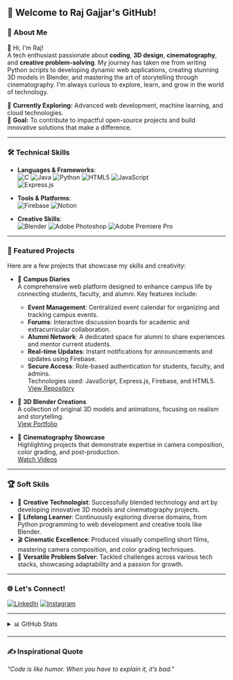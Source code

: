 
## 🚀 Welcome to Raj Gajjar's GitHub!  

### 🌟 About Me
👋 Hi, I'm Raj!  
A tech enthusiast passionate about **coding**, **3D design**, **cinematography**, and **creative problem-solving**. My journey has taken me from writing Python scripts to developing dynamic web applications, creating stunning 3D models in Blender, and mastering the art of storytelling through cinematography. I'm always curious to explore, learn, and grow in the world of technology.  

🌱 **Currently Exploring:** Advanced web development, machine learning, and cloud technologies.  
🎯 **Goal:** To contribute to impactful open-source projects and build innovative solutions that make a difference.  

---

### 🛠️ Technical Skills
- **Languages & Frameworks**:  
  ![C](https://img.shields.io/badge/c-%2300599C.svg?style=flat&logo=c&logoColor=white) ![Java](https://img.shields.io/badge/java-%23ED8B00.svg?style=flat&logo=openjdk&logoColor=white) ![Python](https://img.shields.io/badge/python-%233776AB.svg?style=flat&logo=python&logoColor=ffdd54) ![HTML5](https://img.shields.io/badge/html5-%23E34F26.svg?style=flat&logo=html5&logoColor=white) ![JavaScript](https://img.shields.io/badge/javascript-%23323330.svg?style=flat&logo=javascript&logoColor=%23F7DF1E)  
  ![Express.js](https://img.shields.io/badge/express.js-%23404d59.svg?style=flat&logo=express&logoColor=%2361DAFB)  

- **Tools & Platforms**:  
  ![Firebase](https://img.shields.io/badge/firebase-%23039BE5.svg?style=flat&logo=firebase) ![Notion](https://img.shields.io/badge/Notion-%23000000.svg?style=flat&logo=notion&logoColor=white)  

- **Creative Skills**:  
  ![Blender](https://img.shields.io/badge/blender-%23F5792A.svg?style=flat&logo=blender&logoColor=white) ![Adobe Photoshop](https://img.shields.io/badge/adobe%20photoshop-%2331A8FF.svg?style=flat&logo=adobe%20photoshop&logoColor=white) ![Adobe Premiere Pro](https://img.shields.io/badge/Adobe%20Premiere%20Pro-9999FF.svg?style=flat&logo=Adobe%20Premiere%20Pro&logoColor=white)  

---

### 🌟 Featured Projects
Here are a few projects that showcase my skills and creativity:  

- 📘 **Campus Diaries**  
  A comprehensive web platform designed to enhance campus life by connecting students, faculty, and alumni. Key features include:  
  - **Event Management**: Centralized event calendar for organizing and tracking campus events.  
  - **Forums**: Interactive discussion boards for academic and extracurricular collaboration.  
  - **Alumni Network**: A dedicated space for alumni to share experiences and mentor current students.  
  - **Real-time Updates**: Instant notifications for announcements and updates using Firebase.  
  - **Secure Access**: Role-based authentication for students, faculty, and admins.  
  Technologies used: JavaScript, Express.js, Firebase, and HTML5.  
  [View Repository](https://github.com/raj-30/campus_diaries-)


- 🎨 **3D Blender Creations**  
  A collection of original 3D models and animations, focusing on realism and storytelling.  
  [View Portfolio](#)

- 🎥 **Cinematography Showcase**  
  Highlighting projects that demonstrate expertise in camera composition, color grading, and post-production.  
  [Watch Videos](#)

---

### 🏆 Soft Skils
- 🌟 **Creative Technologist**: Successfully blended technology and art by developing innovative 3D models and cinematography projects.  
- 🏅 **Lifelong Learner**: Continuously exploring diverse domains, from Python programming to web development and creative tools like Blender.  
- 🎬 **Cinematic Excellence**: Produced visually compelling short films, mastering camera composition, and color grading techniques.  
- 🔧 **Versatile Problem Solver**: Tackled challenges across various tech stacks, showcasing adaptability and a passion for growth.  

---

### 🌐 Let's Connect!
[![LinkedIn](https://img.shields.io/badge/LinkedIn-%230077B5.svg?style=flat&logo=linkedin&logoColor=white)]([https://linkedin.com/in/raj-gajjar](https://www.linkedin.com/in/raj-gajjar-726a232bb?utm_source=share&utm_campaign=share_via&utm_content=profile&utm_medium=android_app)) [![Instagram](https://img.shields.io/badge/Instagram-%23E4405F.svg?style=flat&logo=Instagram&logoColor=white)](https://instagram.com/gajjar._.raj)  

---
<details>
  <summary>📊 GitHub Stats</summary>

  ![Raj's GitHub Stats](https://github-readme-stats.vercel.app/api?username=raj-30&show_icons=true&theme=radical)  
  ![Top Languages](https://github-readme-stats.vercel.app/api/top-langs/?username=raj-30&layout=compact&theme=radical)  

</details>

---

### ✍️ Inspirational Quote  
_"Code is like humor. When you have to explain it, it’s bad."_  
